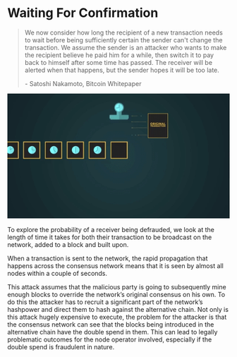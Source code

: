 # Waiting For Confirmation

> We now consider how long the recipient of a new transaction needs to wait before being sufficiently certain the sender can't change the transaction. We assume the sender is an attacker who wants to make the recipient believe he paid him for a while, then switch it to pay back to himself after some time has passed. The receiver will be alerted when that happens, but the sender hopes it will be too late.
>
> \- Satoshi Nakamoto, Bitcoin Whitepaper

![](<../.gitbook/assets/Theory - Calculations - Waiting for Confirmation.gif>)

To explore the probability of a receiver being defrauded, we look at the length of time it takes for both their transaction to be broadcast on the network, added to a block and built upon.

When a transaction is sent to the network, the rapid propagation that happens across the consensus network means that it is seen by almost all nodes within a couple of seconds.

This attack assumes that the malicious party is going to subsequently mine enough blocks to override the network’s original consensus on his own. To do this the attacker has to recruit a significant part of the network’s hashpower and direct them to hash against the alternative chain. Not only is this attack hugely expensive to execute, the problem for the attacker is that the consensus network can see that the blocks being introduced in the alternative chain have the double spend in them. This can lead to legally problematic outcomes for the node operator involved, especially if the double spend is fraudulent in nature.
